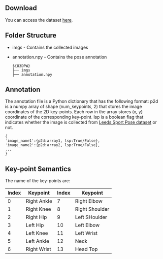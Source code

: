## Download
You can access the dataset [here](https://drive.google.com/file/d/1T19RH73F0EUSsxrs3i595nSfkSQplFx0/view?usp=sharing).

## Folder Structure
- imgs - Contains the collected images
- annotation.npy - Contains the pose annotation

   ```
   ${U3DPW}
   ├── imgs
   ├── annotation.npy
   ```
## Annotation
The annotation file is a Python dictionary that has the following format:
p2d is a numpy array of shape (num_keypoints, 2) that stores the image coordinates of the 2D key-points. Each row in the array stores (x, y) coordinate of the corresponding key-point.
lsp is a boolean flag that indicates whether the image is collected from [Leeds Sport Pose dataset](https://sam.johnson.io/research/lsp.html) or not.

```
{
'image_name1':{p2d:array1, lsp:True/False},
'image_name2':{p2d:array2, lsp:True/False},
...
}
```

## Key-point Semantics
The name of the key-points are:

| Index | Keypoint | Index | Keypoint |
|---|-------------|----|----------------|
| 0 | Right Ankle | 7  | Right Elbow    |
| 1 | Right Knee  | 8  | Right Shoulder |
| 2 | Right Hip   | 9  | Left SHoulder  |
| 3 | Left Hip    | 10 | Left Elbow     |
| 4 | Left Knee   | 11 | Left Wrist     |
| 5 | Left Ankle  | 12 | Neck           |
| 6 | Right Wrist | 13 | Head Top       |
